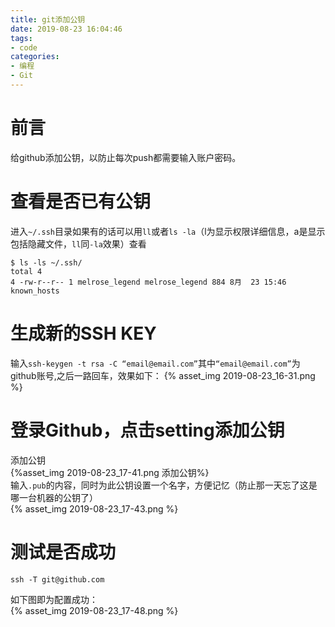 ```yaml
---
title: git添加公钥
date: 2019-08-23 16:04:46
tags:
- code
categories:
- 编程
- Git
---
```

# 前言
给github添加公钥，以防止每次push都需要输入账户密码。
<!--more-->
# 查看是否已有公钥
进入`~/.ssh`目录如果有的话可以用`ll`或者`ls -la`（l为显示权限详细信息，a是显示包括隐藏文件，`ll`同`-la`效果）查看
```
$ ls -ls ~/.ssh/
total 4
4 -rw-r--r-- 1 melrose_legend melrose_legend 884 8月  23 15:46 known_hosts
```
# 生成新的SSH KEY
输入`ssh-keygen -t rsa -C “email@email.com”`其中`“email@email.com”`为github账号,之后一路回车，效果如下： 
{% asset_img 2019-08-23_16-31.png  %}   
# 登录Github，点击setting添加公钥
添加公钥  
{%asset_img 2019-08-23_17-41.png 添加公钥%}  
输入`.pub`的内容，同时为此公钥设置一个名字，方便记忆（防止那一天忘了这是哪一台机器的公钥了）  
{% asset_img 2019-08-23_17-43.png  %}  
# 测试是否成功
    ssh -T git@github.com
如下图即为配置成功：  
{% asset_img 2019-08-23_17-48.png  %} 